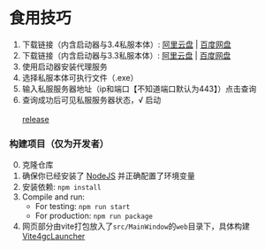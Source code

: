 # 食用技巧
1. 下载链接（内含启动器与3.4私服本体）: [阿里云盘](https://www.aliyundrive.com/s/WeYFpbPrkVR) | [百度网盘](https://pan.baidu.com/s/1CEeoPWqqGco3kWOLHH32oQ?pwd=tx8l)
2. 下载链接（内含启动器与3.3私服本体）: [阿里云盘](https://www.aliyundrive.com/s/PA5s1N9vmfL) | [百度网盘](https://pan.baidu.com/s/1kNDoO8Wp2MX_-dXVBNNMCg?pwd=hqdk)
3. 使用启动器安装代理服务
4. 选择私服本体可执行文件（.exe）
5. 输入私服服务器地址（ip和端口【不知道端口默认为443】）点击查询
6. 查询成功后可见私服服务器状态，√ 启动 \
\
[release](https://github.com/MaxHu-arpg/gcLauncher/releases)


###  构建项目（仅为开发者）
0. 克隆仓库
1. 确保你已经安装了 [NodeJS](https://nodejs.org/en/download/) 并正确配置了环境变量
2. 安装依赖: `npm install`
3. Compile and run:
    * For testing: `npm run start`
    * For production: `npm run package`
4. 网页部分由vite打包放入了`src/MainWindow`的`web`目录下，具体构建 [Vite4gcLauncher](https://github.com/MaxHu-arpg/Vite4gcLauncher)
